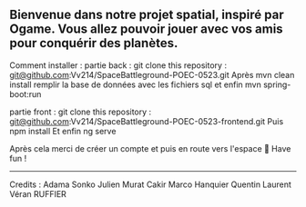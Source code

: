 Bienvenue dans notre projet spatial, inspiré par Ogame. 
Vous allez pouvoir jouer avec vos amis pour conquérir des planètes.
-----------
Comment installer : partie back : git clone this repository : git@github.com:Vv214/SpaceBattleground-POEC-0523.git Après mvn clean install remplir la base de données avec les  fichiers sql  et enfin mvn spring-boot:run
 
partie front : git clone this repository : git@github.com:Vv214/SpaceBattleground-POEC-0523-frontend.git Puis npm install Et enfin ng serve

Après cela merci de créer un compte et puis en route vers l'espace 🙂 Have fun !

---------
Credits : Adama Sonko Julien Murat Cakir Marco Hanquier Quentin Laurent Véran RUFFIER
